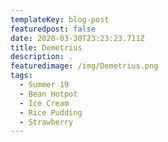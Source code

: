 ```yaml
---
templateKey: blog-post
featuredpost: false
date: 2020-03-30T23:23:23.711Z
title: Demetrius
description: .
featuredimage: /img/Demetrius.png
tags:
  - Summer 19
  - Bean Hotpot
  - Ice Cream
  - Rice Pudding
  - Strawberry
---
```

